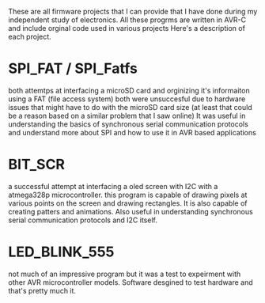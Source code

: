 These are all firmware projects that I can provide that I have done during my independent study of electronics. All these progrms are written in AVR-C and include orginal code used in various projects
Here's a description of each project.

# SPI_FAT / SPI_Fatfs

both attemtps at interfacing a microSD card and orginizing it's informaiton using a FAT (file access system) both were unsuccesful due to hardware issues that might have to do with the microSD card size (at least that could be a reason based on a similar problem that I saw online) It was useful in understanding the basics of synchronous serial communication protocols and understand more about SPI and how to use it in AVR based applications

# BIT_SCR

a successful attempt at interfacing a oled screen with I2C with a atmega328p microcontroller. this program is capable of drawing pixels at various points on the screen and drawing rectangles. It is also capable of creating patters and animations. Also useful in understanding synchronous serial communication protocols and I2C itself.

# LED_BLINK_555

not much of an impressive program but it was a test to expeirment with other AVR microcontroller models. Software desgined to test hardware and that's pretty much it.

